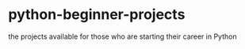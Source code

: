 # python-beginner-projects
 the projects available for those who are starting their career in Python
